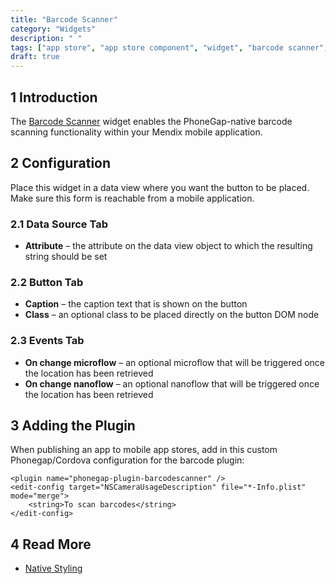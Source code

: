 ```yaml
---
title: "Barcode Scanner"
category: "Widgets"
description: " "
tags: ["app store", "app store component", "widget", "barcode scanner", "phonegap"]
draft: true
---
```


## 1 Introduction

The [Barcode Scanner](https://appstore.home.mendix.com/link/app/1469/) widget enables the PhoneGap-native barcode scanning functionality within your Mendix mobile application.

## 2 Configuration

Place this widget in a data view where you want the button to be placed. Make sure this form is reachable from a mobile application.

### 2.1 Data Source Tab

* **Attribute** – the attribute on the data view object to which the resulting string should be set

### 2.2 Button Tab

* **Caption** – the caption text that is shown on the button
* **Class** – an optional class to be placed directly on the button DOM node

### 2.3 Events Tab

* **On change microflow** – an optional microflow that will be triggered once the location has been retrieved
* **On change nanoflow** –  an optional nanoflow that will be triggered once the location has been retrieved

## 3 Adding the Plugin

When publishing an app to mobile app stores, add in this custom Phonegap/Cordova configuration for the barcode plugin:

```
<plugin name="phonegap-plugin-barcodescanner" />
<edit-config target="NSCameraUsageDescription" file="*-Info.plist" mode="merge">
    <string>To scan barcodes</string>
</edit-config>
```

## 4 Read More

* [Native Styling](https://docs.mendix.com/refguide/native-styling-refguide#10-4-barcode-scanner)
